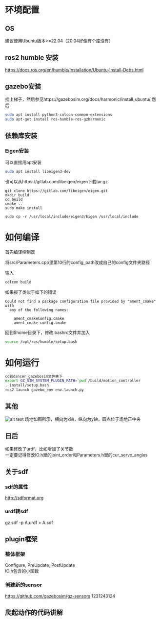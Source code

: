 # 环境配置
## OS
建议使用Ubuntu版本>=22.04（20.04好像有个库没有）

## ros2 humble 安装
https://docs.ros.org/en/humble/Installation/Ubuntu-Install-Debs.html


## gazebo安装
挂上梯子，然后参见https://gazebosim.org/docs/harmonic/install_ubuntu/ 
然后
```bash
sudo apt install python3-colcon-common-extensions
sudo apt-get install ros-humble-ros-gzharmonic
```

## 依赖库安装
### Eigen安装
可以直接用apt安装
```bash
sudo apt install libeigen3-dev
```
也可以从https://gitlab.com/libeigen/eigen下载tar.gz
```
git clone https://gitlab.com/libeigen/eigen.git
mkdir build
cd build
cmake ..
sudo make install

sudo cp -r /usr/local/include/eigen3/Eigen /usr/local/include
```


# 如何编译
首先编译控制器  

将src/Parameters.cpp里第10行的config_path改成自己的config文件夹路径  

输入
```bash
colcon build
```
如果报了类似于如下的错误
```
Could not find a package configuration file provided by "ament_cmake" with
  any of the following names:

    ament_cmakeConfig.cmake
    ament_cmake-config.cmake
```
 回到$home目录下，修改.bashrc文件并加入
 ```bash
source /opt/ros/humble/setup.bash
```

# 如何运行
```bash
cd到dancer_gazebosim文件夹下
export GZ_SIM_SYSTEM_PLUGIN_PATH=`pwd`/build/motion_controller
. install/setup.bash 
ros2 launch gazebo_env env.launch.py 

```

## 其他
![alt text](<截图 2024-08-29 11-10-01.png>)
场地如图所示，横向为x轴，纵向为y轴，圆点位于场地正中央

## 日后
如果修改了urdf，比如增加了关节数  
一定要记得修改IO.h里的joint_order和Parameters.h里的cur_servo_angles

## 关于sdf
### sdf的属性
http://sdformat.org
### urdf转sdf
gz sdf -p A.urdf > A.sdf

## plugin框架
### 整体框架
Configure, PreUpdate, PostUpdate   
IO.h包含的小函数
### 创建新的sensor
https://github.com/gazebosim/gz-sensors
1231243124




## 爬起动作的代码讲解



